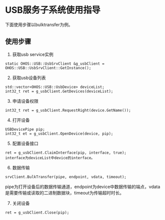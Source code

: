 # USB服务子系统使用指导<a name="ZH-CN_TOPIC_0000001077367159"></a>


下面使用步骤以bulktransfer为例。

## 使用步骤<a name="section18816105182315"></a>

1.  获取usb service实例

```
static OHOS::USB::UsbSrvClient &g_usbClient = OHOS::USB::UsbSrvClient::GetInstance();
```

2.  获取usb设备列表

```
std::vector<OHOS::USB::UsbDevice> deviceList;
int32_t ret = g_usbClient.GetDevices(deviceList);
```

3.  申请设备权限

```
int32_t ret = g_usbClient.RequestRight(device.GetName());
```

4.  打开设备

```
USBDevicePipe pip;
int32_t et = g_usbClient.OpenDevice(device, pip);
```

5.  配置设备接口

```
ret = g_usbClient.ClaimInterface(pip, interface, true);
interface为deviceList中device的interface。
```

6.  数据传输

```
srvClient.BulkTransfer(pipe, endpoint, vdata, timeout);
```
pipe为打开设备后的数据传输通道，endpoint为device中数据传输的端点，vdata是需要传输或读取的二进制数据块，timeout为传输超时时长。

7.  关闭设备

```
ret = g_usbClient.Close(pip);
```
